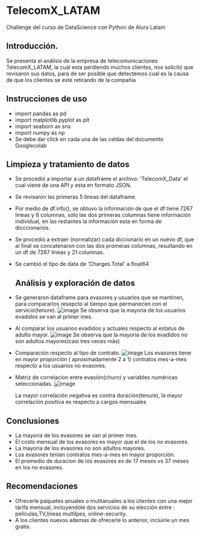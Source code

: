 # TelecomX_LATAM
Challenge del curso de DataScience con Python de Alura Latam

## **Introducción.**

Se presenta el análisis de la empresa de telecomunicaciones TelecomX_LATAM, la cual esta perdiendo muchos clientes, nos solicitó que revisaron sus datos, 
para  de ser posible que detectemos cual es la causa de que los clientes se este retirando de la compañia


## **Instrucciones de uso**

* import pandas as pd
* import matplotlib.pyplot as plt
* import seaborn as sns
* import numpy as np
* Se debe dar click en cada una de las celdas del documento Googlecolab


## **Limpieza y tratamiento de datos**

* Se procedió a importar a un dataframe el archivo: 'TelecomX_Data' el cual viene de una API y esta en formato JSON.
* Se revisaron las primeras 5 lineas del dataframe.
* Por medio de df.info(), se obtuvo la información de que el df tiene 7267 lineas y 6 columnas, sólo las dos primeras columnas tiene información individual, en las restantes la información esta en forma de dicccionarios.
* Se procedió a extraer (normalizar) cada diccionario en un nuevo df, que al final se concatenaron con las dos promeras columnas, resultando en un df de 7267 lineas y 21 columnas.
* Se cambió el tipo de data de 'Charges.Total' a float64

  ## **Análisis y exploración de datos**
* Se generaron dataframe para evasores y usuarios que se mantinen, para compararlos resepcto al tiempo que permanecen con el servicio(tenure).
 ![image](https://github.com/user-attachments/assets/75d7bee9-7a81-48a9-b5f7-cfba0660670d)
 Se observa que la mayoria de los usuarios evadidos se van al primer mes.

* Al comparar los usuarios evadidos y actuales respecto al estatus de adulto mayor.
  ![image](https://github.com/user-attachments/assets/0baa19b2-9c23-497e-bfd7-7b952e832875)
  Se observa que la mayoria de los evadidos no son adultos mayores(casi tres veces más)
* Comparación respecto al tipo de contrato.
 ![image](https://github.com/user-attachments/assets/e21fdfd7-e84c-4ecc-af83-db9a3c5d423e)
Los evasores tiene en mayor proporción ( aproximadamente 2 a 1) contratos mes-a-mes respecto a los usuarios no evasores.
* Matriz de correlacion entre evasión(churn) y variables numéricas seleccionadas.
  ![image](https://github.com/user-attachments/assets/623b57e6-36b7-4fd1-a11b-e2f8135216ec)
  
  La mayor correlación negativa es contra duración(tenure), la mayor correlación positiva es respecto a cargos mensuales
  
## **Conclusiones**
* La mayoria de los evasores se van al primer mes.
*  El costo mensual de los evasores es mayor que el de los no evasores.
*  La mayoria de los evasores no son adultos mayores.
*  Los evasores tenian contratos mes-a-mes en mayor proporción.
* El promedio de duracion de los evasores es de 17 meses vs 37 meses en los no evasores.

## **Recomendaciones**

* Ofrecerle paquetes anuales o mulitanuales a los clientes con una mejor tárifa mensual, incluyendole dos servicios de su elección entre : películas,TV,líneas multilpes, online-security.
* A los clientes nuevos ademas de ofrecerle lo anterior, incluirle un mes gratis.


  
